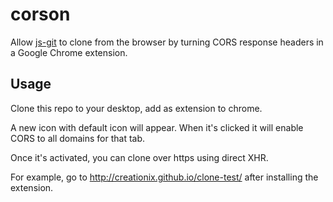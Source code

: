 corson
======

Allow [js-git](https://github.com/creationix/js-git) to clone from the browser by turning CORS response headers in a Google Chrome extension.

## Usage

Clone this repo to your desktop, add as extension to chrome.

A new icon with default icon will appear.  When it's clicked it will enable CORS to all domains for that tab.

Once it's activated, you can clone over https using direct XHR.

For example, go to http://creationix.github.io/clone-test/ after installing the extension.
